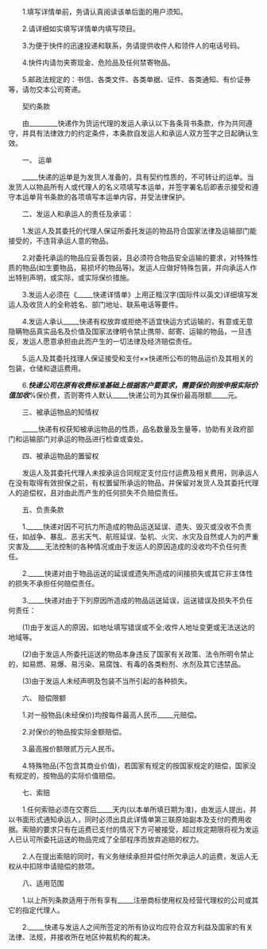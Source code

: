 
 　　1.填写详情单前，务请认真阅读该单后面的用户须知。
 
 　　2.请详细如实填写详情单内填写项目。
 
 　　3.为便于快件的迅速投递和联系，务请提供收件人和领件人的电话号码。
 
 　　4.快件内请勿夹寄现金、危险品及任何禁寄物品。
 
 　　5.邮政法规定的：书信、各类文件、各类单据、证件、各类通知、有价证券等，请勿交本公司寄递。
 
 　　契约条款
 
 　　由_________快递作为货运代理的发运人承认以下各条背书条款，作为共同遵守，并具有法律效力的约定条件，本条款自发运人和承运人双方签字之日起确认生效。
 
 　　一、 运单
 
 　　_____快递的运单是为发货人准备的，具有契约性质的，不可转让的运单。当发货人以物品所有人或代理人的名义项填写本运单，并签字署名后即表示接受和遵守本运单背书条款的各项填写本运单内容，并受法律保护。
 
 　　二、发运人和承运人的责任及承诺：
 
 　　1.发运人及其委托的代理人保证所委托发运的物品符合国家法律及运输部门能接受的，不违背承运人意的物品。
 
 　　2.对委托承运的物品应妥善包装，且必须符合物品安全运输的要求，对特殊性质的物品(如生要物品，易损坏的物品等)。发运人应做好特殊包装，并向承运人作出特别声明，或实际，或实际保价措施。
 
 　　3.发运人必须在《_____快递详情单》上用正楷汉字(国际件以英文)详细填写发运人及收货人的全称姓名、部门地址、联系电话等要件。
 
 　　4.发运人承认_____快递有权放弃或拒绝不适宜快运方式运输的，有意或无意隐瞒物品真实品名及价值及国家法律明令禁止携带、邮寄、运输的物品，一旦违反，发运人愿意承担由此而产生的一切法律及经济赔偿责任。
 
 　　5.运人及其委托找理人保证接受和支付××快递所公布的物品运价及其相关的包装，仓储和退运费用。
 
 　　6._____快递公司在原有收费标准基础上根据客户要要求，需要保价则按申报实际价值加收_____%保价费，否则寄件人默认_____快递公司为其保价最高限额_____元。
 
 　　三、被承运物品的知情权
 
 　　_____快递有权获知被承运物品的性质，品名数量及生量等，协助有关政府部门和运输部门对承运的物品进行检查或查处。
 
 　　四、被承运物品的置留权
 
 　　发运人及其委托代理人未按承运合同规定支付应付运费及相关费用，则承运人在没有取得有效担保之前，有权置留所承运的物品，并保留对发货人及其委托代理人的追偿权，且对由此而产生的任何损失不负赔偿责任。
 
 　　五、负责条款
 
 　　1._____快递对因不可抗力所造成的物品运送延误、遗失、毁灭或没收不负责任，如战争、暴乱、恶劣天气、航班延误、坠机、火灾、水灾及自然或人为的严重灾害及_____无法控制的各种情况或由于发运人的原因造成的没收均不负任何责任。
 
 　　2._____快递对由于物品运送的延误或遗失所造成的间接损失或其它非主体性的损失不承担任何赔偿责任。
 
 　　3._____快递对由于下列原因所造成的物品运送延误，运送错误及损失不负任何责任：
 
 　　(1)由于发运人的原因，如地址填写错误或不全;收件人地址变更或无法送达的地域等。
 
 　　(2)由于发运人所委托运送的物品本身违反了国家有关政策、法令所明令禁止的，如易燃、易爆、易污染、易腐蚀、有毒的各类粉剂、水剂及其它违禁品。
 
 　　(3)由于发运人未经声明及包装不当所引起的各种损失。
 
 　　六、 赔偿限额
 
 　　1.对一般物品(未经保价)均按每件最高人民币_____元赔偿。
 
 　　2.对保价的物品按实际金额赔偿。
 
 　　3.最高报价额限贰万元人民币。
 
 　　4.特殊物品(不包含其商业价值)，若国家有规定的按国家规定的赔偿，国家没有规定的，按物品的实际价值赔偿。
 
 　　七、索赔
 
 　　1.任何索赔必须在交寄后_____天内(以本单所填日期为准)，由发运人提出，并以书面形式通知承运人，同时必须出具此详情单第三联原始副本及支付的费用收据。索赔的要求只有在运费已支付的情况下方可被接受，超过规定期限将视为发运人已认可所委托运送的物品完成了全部程序而放弃追赔的权力。
 
 　　2.人在提出索赔的同时，有义务继续承担并偿付所欠承运人的运费，发运人无权从中扣除申请赔偿的款项。
 
 　　八、适用范围
 
 　　1.以上所列条款适用于所有享有_____注册商标使用权及经营代理权的公司或其它的指定代理人。
 
 　　2._____快递与发运人之间所签定的所有协议均应符合双方利益及国家的有关法律、法规，并接收所在地区仲裁机构的裁决。
 
 

 
 
 
 
 
  


  
 

  


  


  
 
 
 
 

